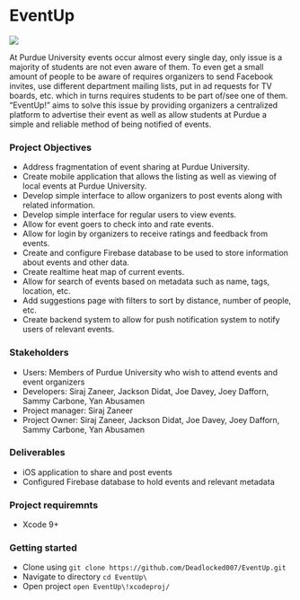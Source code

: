 # EventUp #

![](https://media.giphy.com/media/3ohs7VugYh0gYl899u/giphy.gif)

At Purdue University events occur almost every single day, only issue is a majority of students are not even aware of them. To even get a small amount of people to be aware of requires organizers to send Facebook invites, use different department mailing lists, put in ad requests for TV boards, etc. which in turns requires students to be part of/see one of them. “EventUp!” aims to solve this issue by providing organizers a centralized platform to advertise their event as well as allow students at Purdue a simple and reliable method of being notified of events.

### Project Objectives
- Address fragmentation of event sharing at Purdue University.
- Create mobile application that allows the listing as well as viewing of local events at Purdue University.
- Develop simple interface to allow organizers to post events along with related information.
- Develop simple interface for regular users to view events.
- Allow for event goers to check into and rate events.
- Allow for login by organizers to receive ratings and feedback from events.
- Create and configure Firebase database to be used to store information about events and other data.
- Create realtime heat map of current events.
- Allow for search of events based on metadata such as name, tags, location, etc.
- Add suggestions page with filters to sort by distance, number of people, etc.
- Create backend system to allow for push notification system to notify users of relevant events.

### Stakeholders
- Users: Members of Purdue University who wish to attend events and event organizers
- Developers: Siraj Zaneer, Jackson Didat, Joe Davey, Joey Dafforn, Sammy Carbone, Yan Abusamen
- Project manager: Siraj Zaneer
- Project Owner: Siraj Zaneer, Jackson Didat, Joe Davey, Joey Dafforn, Sammy Carbone, Yan Abusamen

### Deliverables
- iOS application to share and post events
- Configured Firebase database to hold events and relevant metadata

### Project requiremnts
- Xcode 9+

### Getting started
- Clone using `git clone https://github.com/Deadlocked007/EventUp.git`
- Navigate to directory `cd EventUp\`
- Open project `open EventUp\!xcodeproj/`
